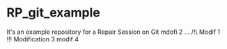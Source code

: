 # RP_git_example
It's an example repository for a Repair Session on Git
mdofi 2 ...
/!\ Modif 1 !!!
Modification 3
modif 4

